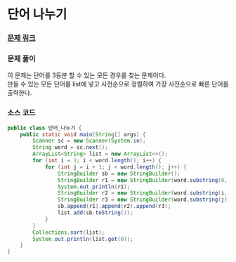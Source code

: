 # 단어 나누기

### [문제 링크](https://www.acmicpc.net/problem/1251)

### 문제 풀이
이 문제는 단어를 3등분 할 수 있는 모든 경우를 찾는 문제이다.  </br>
만들 수 있는 모든 단어를 list에 넣고 사전순으로 정렬하여 가장 사전순으로 빠른 단어를 출력한다. </br>
### 소스 코드
```java
public class 단어_나누기 {
    public static void main(String[] args) {
        Scanner sc = new Scanner(System.in);
        String word = sc.next();
        ArrayList<String> list = new ArrayList<>();
        for (int i = 1; i < word.length(); i++) {
            for (int j = i + 1; j < word.length(); j++) {
                StringBuilder sb = new StringBuilder();
                StringBuilder r1 = new StringBuilder(word.substring(0, i)).reverse();
                System.out.println(r1);
                StringBuilder r2 = new StringBuilder(word.substring(i, j)).reverse();
                StringBuilder r3 = new StringBuilder(word.substring(j)).reverse();
                sb.append(r1).append(r2).append(r3);
                list.add(sb.toString());
            }
        }
        Collections.sort(list);
        System.out.println(list.get(0));
    }
}

```
